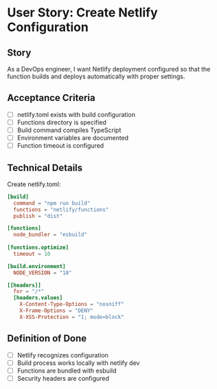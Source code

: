 # User Story: Create Netlify Configuration

## Story
As a DevOps engineer, I want Netlify deployment configured so that the function builds and deploys automatically with proper settings.

## Acceptance Criteria
- [ ] netlify.toml exists with build configuration
- [ ] Functions directory is specified
- [ ] Build command compiles TypeScript
- [ ] Environment variables are documented
- [ ] Function timeout is configured

## Technical Details
Create netlify.toml:
```toml
[build]
  command = "npm run build"
  functions = "netlify/functions"
  publish = "dist"

[functions]
  node_bundler = "esbuild"
  
[functions.optimize]
  timeout = 10

[build.environment]
  NODE_VERSION = "18"

[[headers]]
  for = "/*"
  [headers.values]
    X-Content-Type-Options = "nosniff"
    X-Frame-Options = "DENY"
    X-XSS-Protection = "1; mode=block"
```

## Definition of Done
- [ ] Netlify recognizes configuration
- [ ] Build process works locally with netlify dev
- [ ] Functions are bundled with esbuild
- [ ] Security headers are configured